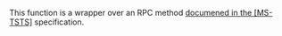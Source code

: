 This function is a wrapper over an RPC method [documened in the [MS-TSTS]](https://learn.microsoft.com/en-us/openspecs/windows_protocols/ms-tsts/46f107c4-f090-4802-b6d8-c510cfcb9a93) specification.
